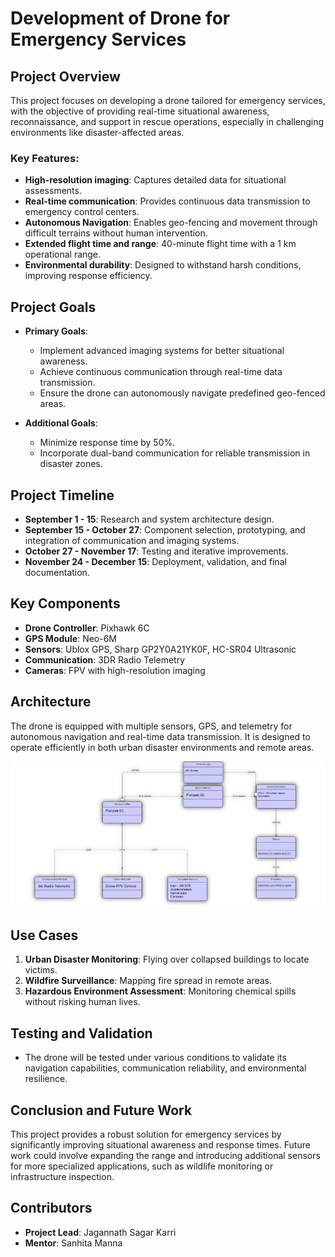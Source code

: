 # Development of Drone for Emergency Services

## Project Overview

This project focuses on developing a drone tailored for emergency services, with the objective of providing real-time situational awareness, reconnaissance, and support in rescue operations, especially in challenging environments like disaster-affected areas.

### Key Features:
- **High-resolution imaging**: Captures detailed data for situational assessments.
- **Real-time communication**: Provides continuous data transmission to emergency control centers.
- **Autonomous Navigation**: Enables geo-fencing and movement through difficult terrains without human intervention.
- **Extended flight time and range**: 40-minute flight time with a 1 km operational range.
- **Environmental durability**: Designed to withstand harsh conditions, improving response efficiency.

## Project Goals

- **Primary Goals**:
    - Implement advanced imaging systems for better situational awareness.
    - Achieve continuous communication through real-time data transmission.
    - Ensure the drone can autonomously navigate predefined geo-fenced areas.
  
- **Additional Goals**:
    - Minimize response time by 50%.
    - Incorporate dual-band communication for reliable transmission in disaster zones.

## Project Timeline

- **September 1 - 15**: Research and system architecture design.
- **September 15 - October 27**: Component selection, prototyping, and integration of communication and imaging systems.
- **October 27 - November 17**: Testing and iterative improvements.
- **November 24 - December 15**: Deployment, validation, and final documentation.
  
## Key Components
- **Drone Controller**: Pixhawk 6C
- **GPS Module**: Neo-6M
- **Sensors**: Ublox GPS, Sharp GP2Y0A21YK0F, HC-SR04 Ultrasonic
- **Communication**: 3DR Radio Telemetry
- **Cameras**: FPV with high-resolution imaging

## Architecture

The drone is equipped with multiple sensors, GPS, and telemetry for autonomous navigation and real-time data transmission. It is designed to operate efficiently in both urban disaster environments and remote areas.

![Drone System Architecture](Methodolgy.png)

## Use Cases

1. **Urban Disaster Monitoring**: Flying over collapsed buildings to locate victims.
2. **Wildfire Surveillance**: Mapping fire spread in remote areas.
3. **Hazardous Environment Assessment**: Monitoring chemical spills without risking human lives.

## Testing and Validation

- The drone will be tested under various conditions to validate its navigation capabilities, communication reliability, and environmental resilience.
  
## Conclusion and Future Work

This project provides a robust solution for emergency services by significantly improving situational awareness and response times. Future work could involve expanding the range and introducing additional sensors for more specialized applications, such as wildlife monitoring or infrastructure inspection.

## Contributors
- **Project Lead**: Jagannath Sagar Karri
- **Mentor**: Sanhita Manna
